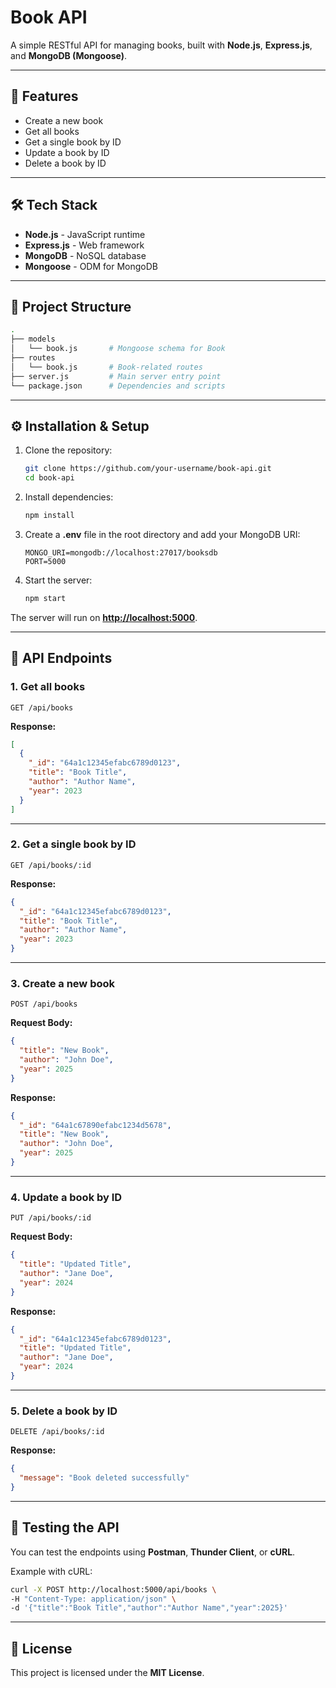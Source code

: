 # Book API

A simple RESTful API for managing books, built with **Node.js**, **Express.js**, and **MongoDB (Mongoose)**.

---

## 🚀 Features

* Create a new book
* Get all books
* Get a single book by ID
* Update a book by ID
* Delete a book by ID

---

## 🛠️ Tech Stack

* **Node.js** - JavaScript runtime
* **Express.js** - Web framework
* **MongoDB** - NoSQL database
* **Mongoose** - ODM for MongoDB

---

## 📂 Project Structure

```bash
.
├── models
│   └── book.js       # Mongoose schema for Book
├── routes
│   └── book.js       # Book-related routes
├── server.js         # Main server entry point
└── package.json      # Dependencies and scripts
```

---

## ⚙️ Installation & Setup

1. Clone the repository:

   ```bash
   git clone https://github.com/your-username/book-api.git
   cd book-api
   ```

2. Install dependencies:

   ```bash
   npm install
   ```

3. Create a **.env** file in the root directory and add your MongoDB URI:

   ```env
   MONGO_URI=mongodb://localhost:27017/booksdb
   PORT=5000
   ```

4. Start the server:

   ```bash
   npm start
   ```

The server will run on **[http://localhost:5000](http://localhost:5000)**.

---

## 📖 API Endpoints

### 1. Get all books

```http
GET /api/books
```

**Response:**

```json
[
  {
    "_id": "64a1c12345efabc6789d0123",
    "title": "Book Title",
    "author": "Author Name",
    "year": 2023
  }
]
```

---

### 2. Get a single book by ID

```http
GET /api/books/:id
```

**Response:**

```json
{
  "_id": "64a1c12345efabc6789d0123",
  "title": "Book Title",
  "author": "Author Name",
  "year": 2023
}
```

---

### 3. Create a new book

```http
POST /api/books
```

**Request Body:**

```json
{
  "title": "New Book",
  "author": "John Doe",
  "year": 2025
}
```

**Response:**

```json
{
  "_id": "64a1c67890efabc1234d5678",
  "title": "New Book",
  "author": "John Doe",
  "year": 2025
}
```

---

### 4. Update a book by ID

```http
PUT /api/books/:id
```

**Request Body:**

```json
{
  "title": "Updated Title",
  "author": "Jane Doe",
  "year": 2024
}
```

**Response:**

```json
{
  "_id": "64a1c12345efabc6789d0123",
  "title": "Updated Title",
  "author": "Jane Doe",
  "year": 2024
}
```

---

### 5. Delete a book by ID

```http
DELETE /api/books/:id
```

**Response:**

```json
{
  "message": "Book deleted successfully"
}
```

---

## 🧪 Testing the API

You can test the endpoints using **Postman**, **Thunder Client**, or **cURL**.

Example with cURL:

```bash
curl -X POST http://localhost:5000/api/books \
-H "Content-Type: application/json" \
-d '{"title":"Book Title","author":"Author Name","year":2025}'
```

---

## 📜 License

This project is licensed under the **MIT License**.
